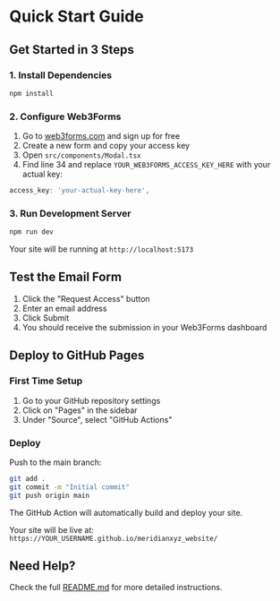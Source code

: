 # Quick Start Guide

## Get Started in 3 Steps

### 1. Install Dependencies

```bash
npm install
```

### 2. Configure Web3Forms

1. Go to [web3forms.com](https://web3forms.com) and sign up for free
2. Create a new form and copy your access key
3. Open `src/components/Modal.tsx`
4. Find line 34 and replace `YOUR_WEB3FORMS_ACCESS_KEY_HERE` with your actual key:

```typescript
access_key: 'your-actual-key-here',
```

### 3. Run Development Server

```bash
npm run dev
```

Your site will be running at `http://localhost:5173`

## Test the Email Form

1. Click the "Request Access" button
2. Enter an email address
3. Click Submit
4. You should receive the submission in your Web3Forms dashboard

## Deploy to GitHub Pages

### First Time Setup

1. Go to your GitHub repository settings
2. Click on "Pages" in the sidebar
3. Under "Source", select "GitHub Actions"

### Deploy

Push to the main branch:

```bash
git add .
git commit -m "Initial commit"
git push origin main
```

The GitHub Action will automatically build and deploy your site.

Your site will be live at: `https://YOUR_USERNAME.github.io/meridianxyz_website/`

## Need Help?

Check the full [README.md](./README.md) for more detailed instructions.
